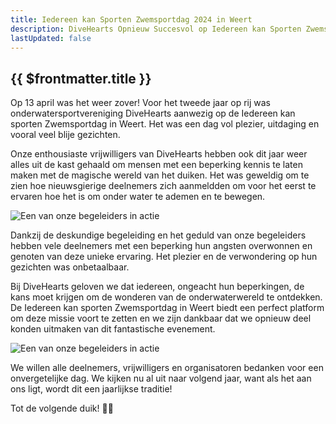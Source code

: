 ```yaml
---
title: Iedereen kan Sporten Zwemsportdag 2024 in Weert
description: DiveHearts Opnieuw Succesvol op Iedereen kan Sporten Zwemsportdag in Weert
lastUpdated: false
---
```


## {{ $frontmatter.title }}

Op 13 april was het weer zover! Voor het tweede jaar op rij was onderwatersportvereniging DiveHearts aanwezig op de Iedereen kan sporten Zwemsportdag in Weert. Het was een dag vol plezier, uitdaging en vooral veel blije gezichten.

Onze enthousiaste vrijwilligers van DiveHearts hebben ook dit jaar weer alles uit de kast gehaald om mensen met een beperking kennis te laten maken met de magische wereld van het duiken. Het was geweldig om te zien hoe nieuwsgierige deelnemers zich aanmeldden om voor het eerst te ervaren hoe het is om onder water te ademen en te bewegen.

![Een van onze begeleiders in actie](https://farm66.static.flickr.com/65535/53670887428_8dfd1bc15b_b.jpg)

Dankzij de deskundige begeleiding en het geduld van onze begeleiders hebben vele deelnemers met een beperking hun angsten overwonnen en genoten van deze unieke ervaring. Het plezier en de verwondering op hun gezichten was onbetaalbaar.

Bij DiveHearts geloven we dat iedereen, ongeacht hun beperkingen, de kans moet krijgen om de wonderen van de onderwaterwereld te ontdekken. De Iedereen kan sporten Zwemsportdag in Weert biedt een perfect platform om deze missie voort te zetten en we zijn dankbaar dat we opnieuw deel konden uitmaken van dit fantastische evenement.

![Een van onze begeleiders in actie](https://farm66.static.flickr.com/65535/53671121720_16ff9f312d_b.jpg)

We willen alle deelnemers, vrijwilligers en organisatoren bedanken voor een onvergetelijke dag. We kijken nu al uit naar volgend jaar, want als het aan ons ligt, wordt dit een jaarlijkse traditie!

Tot de volgende duik! 🌊🐠